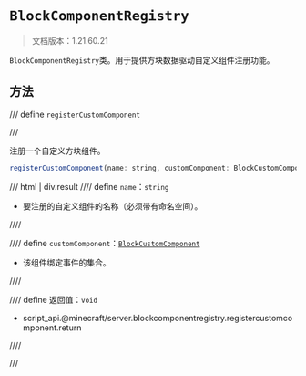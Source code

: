 # `BlockComponentRegistry`

> 文档版本：1.21.60.21

`BlockComponentRegistry`类。用于提供方块数据驱动自定义组件注册功能。

## 方法

/// define
`registerCustomComponent`


///

注册一个自定义方块组件。

```js
registerCustomComponent(name: string, customComponent: BlockCustomComponent): void
```

/// html | div.result
//// define
`name`：`string`

- 要注册的自定义组件的名称（必须带有命名空间）。


////

//// define
`customComponent`：[`BlockCustomComponent`](./blockcustomcomponent.md)

- 该组件绑定事件的集合。


////

//// define
返回值：`void`

- script_api.@minecraft/server.blockcomponentregistry.registercustomcomponent.return


////

///

